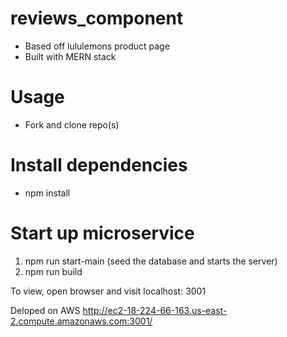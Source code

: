 # reviews_component
 - Based off lululemons product page
 - Built with MERN stack

# Usage
  - Fork and clone repo(s)
# Install dependencies
  - npm install
# Start up microservice
1. npm run start-main (seed the database and starts the server)
2. npm run build

To view, open browser and visit localhost: 3001

Deloped on AWS
http://ec2-18-224-66-163.us-east-2.compute.amazonaws.com:3001/
